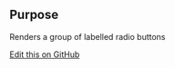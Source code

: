 ## Purpose
Renders a group of labelled radio buttons

[Edit this on GitHub](https://github.com/wellcomecollection/wellcomecollection.org/edit/master/common/views/components/RadioGroup/RadioGroup/README.md)
